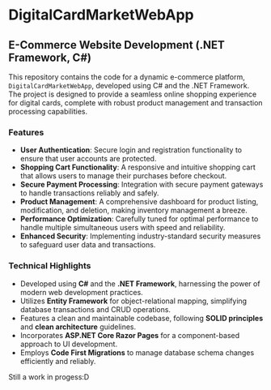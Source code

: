 # DigitalCardMarketWebApp

## E-Commerce Website Development (.NET Framework, C#)

This repository contains the code for a dynamic e-commerce platform, `DigitalCardMarketWebApp`, developed using C# and the .NET Framework. The project is designed to provide a seamless online shopping experience for digital cards, complete with robust product management and transaction processing capabilities.

### Features

- **User Authentication**: Secure login and registration functionality to ensure that user accounts are protected.
- **Shopping Cart Functionality**: A responsive and intuitive shopping cart that allows users to manage their purchases before checkout.
- **Secure Payment Processing**: Integration with secure payment gateways to handle transactions reliably and safely.
- **Product Management**: A comprehensive dashboard for product listing, modification, and deletion, making inventory management a breeze.
- **Performance Optimization**: Carefully tuned for optimal performance to handle multiple simultaneous users with speed and reliability.
- **Enhanced Security**: Implementing industry-standard security measures to safeguard user data and transactions.

### Technical Highlights

- Developed using **C#** and the **.NET Framework**, harnessing the power of modern web development practices.
- Utilizes **Entity Framework** for object-relational mapping, simplifying database transactions and CRUD operations.
- Features a clean and maintainable codebase, following **SOLID principles** and **clean architecture** guidelines.
- Incorporates **ASP.NET Core Razor Pages** for a component-based approach to UI development.
- Employs **Code First Migrations** to manage database schema changes efficiently and reliably.

Still a work in progess:D

